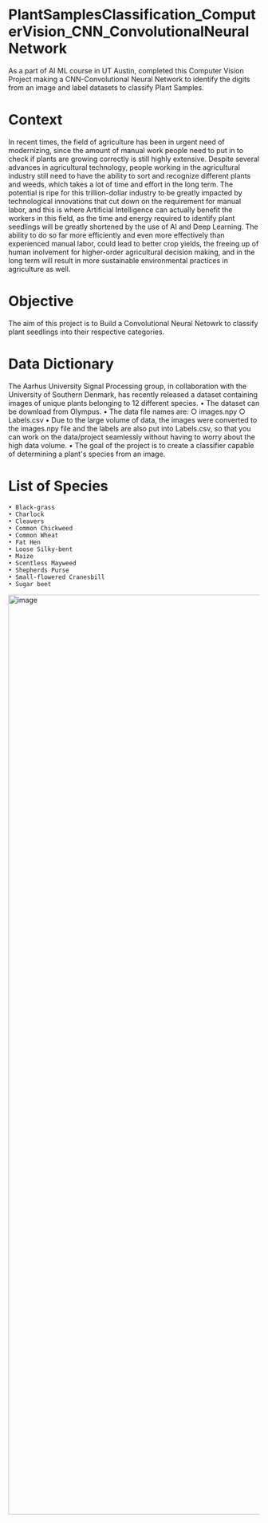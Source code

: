# PlantSamplesClassification_ComputerVision_CNN_ConvolutionalNeuralNetwork
As a part of AI ML course in UT Austin, completed this Computer Vision Project making a CNN-Convolutional Neural Network to identify the digits from an image and label datasets to classify Plant Samples.

# Context
In recent times, the field of agriculture has been in urgent need of modernizing, since the amount of manual work people need to put in to check if plants are growing correctly is still highly extensive. Despite several advances in agricultural technology, people working in the agricultural industry still need to have the ability to sort and recognize different plants and weeds, which takes a lot of time and effort in the long term. The potential is ripe for this trillion-dollar industry to be greatly impacted by technological innovations that cut down on the requirement for manual labor, and this is where Artificial Intelligence can actually benefit the workers in this field, as the time and energy required to identify plant seedlings will be greatly shortened by the use of AI and Deep Learning. The ability to do so far more efficiently and even more effectively than experienced manual labor, could lead to better crop yields, the freeing up of human inolvement for higher-order agricultural decision making, and in the long term will result in more sustainable environmental practices in agriculture as well.

# Objective
The aim of this project is to Build a Convolutional Neural Netowrk to classify plant seedlings into their respective categories.

# Data Dictionary
The Aarhus University Signal Processing group, in collaboration with the University of Southern Denmark, has recently released a dataset containing images of unique plants belonging to 12 different species.
	• The dataset can be download from Olympus.
	• The data file names are:
		○ images.npy
		○ Labels.csv
	• Due to the large volume of data, the images were converted to the images.npy file and the labels are also put into Labels.csv, so that you can work on the data/project seamlessly without having to worry about the high data volume.
	• The goal of the project is to create a classifier capable of determining a plant's species from an image.
	
# List of Species
	• Black-grass
	• Charlock
	• Cleavers
	• Common Chickweed
	• Common Wheat
	• Fat Hen
	• Loose Silky-bent
	• Maize
	• Scentless Mayweed
	• Shepherds Purse
	• Small-flowered Cranesbill
	• Sugar beet
<img width="1193" height="1846" alt="image" src="https://github.com/user-attachments/assets/e5618c2e-01a1-46a2-a4aa-815f01bf4380" />
